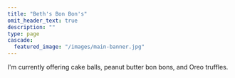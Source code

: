 ```yaml
---
title: "Beth's Bon Bon's"
omit_header_text: true
description: ""
type: page
cascade:
  featured_image: "/images/main-banner.jpg"
---
```

I'm currently offering cake balls, peanut butter bon bons, and Oreo truffles.
